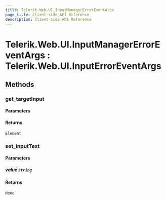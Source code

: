 ```yaml
---
title: Telerik.Web.UI.InputManagerErrorEventArgs
page_title: Client-side API Reference
description: Client-side API Reference
---
```


# Telerik.Web.UI.InputManagerErrorEventArgs : Telerik.Web.UI.InputErrorEventArgs 

## Methods

###  get_targetInput

#### Parameters

#### Returns

`Element` 

###  set_inputText

#### Parameters

##### value `String`

#### Returns

`None` 


